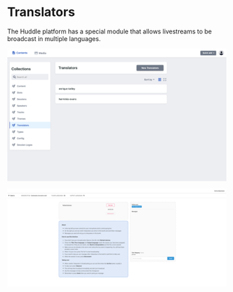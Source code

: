 # Translators

The Huddle platform has a special module that allows livestreams to be broadcast in multiple languages. 

![](../.gitbook/assets/screenshot-2021-03-18-at-11.53.32.png)

![](../.gitbook/assets/screenshot-2021-03-18-at-11.55.18.png)

